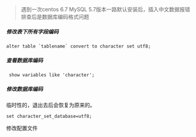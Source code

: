 >遇到一次centos 6.7 MySQL 5.7版本一路默认安装后，插入中文数据报错
>排查后是数据库编码格式问题

##### 修改表下所有字段编码

```
alter table `tablename` convert to character set utf8;
```

##### 查看数据库编码
```
 show variables like 'character';
 ```
 
##### 修改数据库编码

临时性的，退出去后会恢复为原来的。

```
set character_set_database=utf8;
```

修改配置文件

